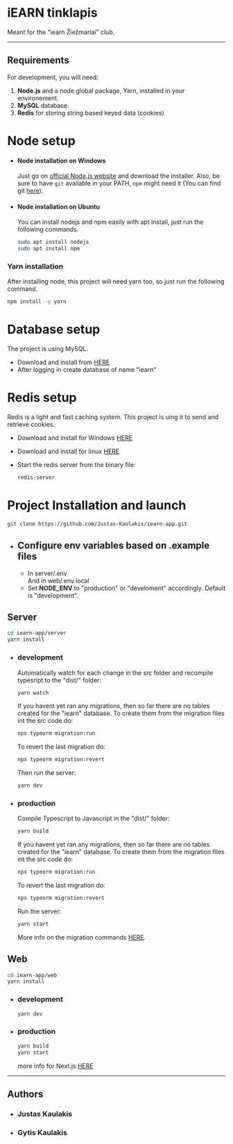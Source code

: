 # iEARN tinklapis

Meant for the "iearn Žiežmariai" club.

---

## Requirements

For development, you will need:

1. **Node.js** and a node global package, Yarn, installed in your environement.
2. **MySQL** database.
3. **Redis** for storing string based keyed data (cookies)

# Node setup

- #### Node installation on Windows

  Just go on [official Node.js website](https://nodejs.org/) and download the installer.
  Also, be sure to have `git` available in your PATH, `npm` might need it (You can find git [here](https://git-scm.com/)).

- #### Node installation on Ubuntu

  You can install nodejs and npm easily with apt install, just run the following commands.

  ```bash
  sudo apt install nodejs
  sudo apt install npm
  ```

### Yarn installation

After installing node, this project will need yarn too, so just run the following command.

```bash
npm install -g yarn
```

# Database setup

The project is using MySQL.

- Download and install from [HERE](https://dev.mysql.com/downloads/mysql/)
- After logging in create database of name "iearn"

# Redis setup

Redis is a light and fast caching system. This project is uing it to send and retrieve cookies.

- Download and install for Windows [HERE](https://github.com/microsoftarchive/redis/releases)
- Download and install for linux [HERE](https://redis.io/download)
- Start the redis server from the binary file:

  ```bash
  redis-server
  ```

# Project Installation and launch

```bash
git clone https://github.com/Justas-Kaulakis/iearn-app.git
```

- ## Configure env variables based on .example files

  - In server/.env  
    And in web/.env.local
  - Set **NODE_ENV** to "production" or "develoment" accordingly. Default is "development".

## Server

```bash
cd iearn-app/server
yarn install
```

- ### development
  Automatically watch for each change in the src folder and recompile typesript to the "dist/" folder:
  ```bash
  yarn watch
  ```
  If you havent yet ran any migrations, then so far there are no tables created for the "iearn" database. To create them from the migration files int the src code do:
  ```bash
  npx typeorm migration:run
  ```
  To revert the last migration do:
  ```bash
  npx typeorm migration:revert
  ```
  Then run the server:
  ```bash
  yarn dev
  ```

- ### production
  Compile Typescript to Javascript in the "dist/" folder:
  ```bash
  yarn build
  ```
   If you havent yet ran any migrations, then so far there are no tables created for the "iearn" database. To create them from the migration files int the src code do:
  ```bash
  npx typeorm migration:run
  ```
  To revert the last migration do:
  ```bash
  npx typeorm migration:revert
  ```
  Run the server:
  ```bash
  yarn start
  ```
  More info on the migration commands [HERE](https://typeorm.io/#/migrations).


## Web

```bash
cd iearn-app/web
yarn install
```

- ### development

  ```bash
  yarn dev
  ```

- ### production

  ```bash
  yarn build
  yarn start
  ```

  more info for Next.js [HERE](web/README.md)

---

## Authors

- ### Justas Kaulakis

- ### Gytis Kaulakis